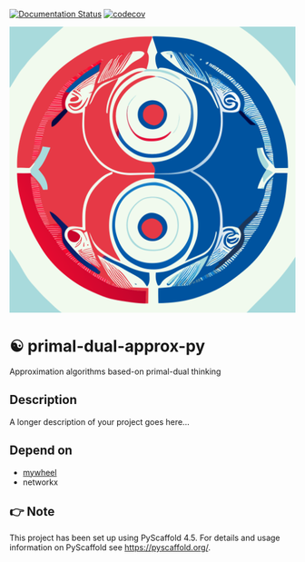 <!-- These are examples of badges you might want to add to your README:
     please update the URLs accordingly

[![Built Status](https://api.cirrus-ci.com/github/<USER>/netlistx.svg?branch=main)](https://cirrus-ci.com/github/<USER>/netlistx)
[![ReadTheDocs](https://readthedocs.org/projects/netlistx/badge/?version=latest)](https://netlistx.readthedocs.io/en/stable/)
[![Coveralls](https://img.shields.io/coveralls/github/<USER>/netlistx/main.svg)](https://coveralls.io/r/<USER>/netlistx)
[![PyPI-Server](https://img.shields.io/pypi/v/netlistx.svg)](https://pypi.org/project/netlistx/)
[![Conda-Forge](https://img.shields.io/conda/vn/conda-forge/netlistx.svg)](https://anaconda.org/conda-forge/netlistx)
[![Monthly Downloads](https://pepy.tech/badge/netlistx/month)](https://pepy.tech/project/netlistx)
[![Twitter](https://img.shields.io/twitter/url/http/shields.io.svg?style=social&label=Twitter)](https://twitter.com/netlistx)
-->

[![Documentation Status](https://readthedocs.org/projects/primal-dual-approx-py/badge/?version=latest)](https://primal-dual-approx-py.readthedocs.io/en/latest/?badge=latest)
[![codecov](https://codecov.io/gh/luk036/primal-dual-approx-py/branch/main/graph/badge.svg?token=2RACXYWU6K)](https://codecov.io/gh/luk036/primal-dual-approx-py)

<p align="center">
  <img src="./primal-dual-algorithmic-paradigm-ying-yang.svg"/>
</p>

# ☯ primal-dual-approx-py

Approximation algorithms based-on primal-dual thinking


## Description

A longer description of your project goes here...

## Depend on

- [mywheel](https://github.com/luk036/mywheel)
- networkx

<!-- pyscaffold-notes -->

## 👉 Note

This project has been set up using PyScaffold 4.5. For details and usage
information on PyScaffold see https://pyscaffold.org/.
